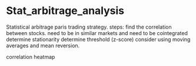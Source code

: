 # Stat_arbitrage_analysis

 Statistical arbitrage paris trading strategy. 
 steps:
  find the correlation between stocks. need to be in similar markets and need to be cointegrated
  determine stationarity
  determine threshold (z-score)
  consider using moving averages and mean reversion.

  correlation heatmap
